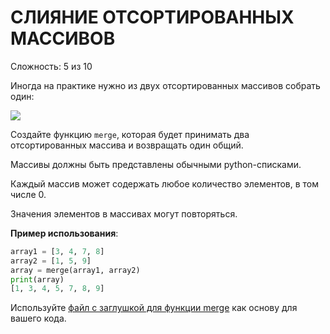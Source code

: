 # СЛИЯНИЕ ОТСОРТИРОВАННЫХ МАССИВОВ

Сложность: 5 из 10

Иногда на практике нужно из двух отсортированных массивов собрать один:

![](schema)

Создайте функцию `merge`, которая будет принимать два отсортированных массива и возвращать один общий.

Массивы должны быть представлены обычными python-списками.

Каждый массив может содержать любое количество элементов, в том числе 0.

Значения элементов в массивах могут повторяться.

**Пример использования**:

```python
array1 = [3, 4, 7, 8]
array2 = [1, 5, 9]
array = merge(array1, array2)
print(array)
[1, 3, 4, 5, 7, 8, 9]
```

Используйте [файл с заглушкой для функции merge](initial.py) как основу для вашего кода.